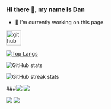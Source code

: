 ### Hi there 👋, my name is Dan

- 🔭 I’m currently working on this page. 


[<img src='https://cdn.jsdelivr.net/npm/simple-icons@3.0.1/icons/github.svg' alt='github' height='40'>](https://github.com/DanE-I)  

[![Top Langs](https://github-readme-stats.vercel.app/api/top-langs/?username=DanE-I)](https://github.com/anuraghazra/github-readme-stats)

![GitHub stats](https://github-readme-stats.vercel.app/api?username=DanE-I&show_icons=true&count_private=true)  
  
![GitHub streak stats](https://streak-stats.demolab.com/?user=DanE-I)  


###![](https://raw.githubusercontent.com/DanE-I/github-stats/master/generated/overview.svg#gh-dark-mode-only)
![](https://raw.githubusercontent.com/DanE-I/github-stats/master/generated/overview.svg#gh-light-mode-only)

![](https://raw.githubusercontent.com/DanE-I/github-stats/master/generated/languages.svg#gh-dark-mode-only)
![](https://raw.githubusercontent.com/DanE-I/github-stats/master/generated/languages.svg#gh-light-mode-only)
